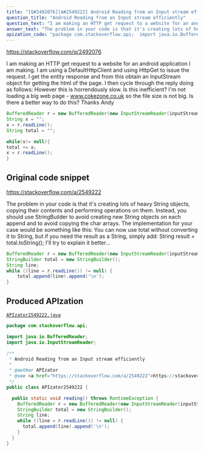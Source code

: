 ```yaml
---
title: "[Q#2492076][A#2549222] Android Reading from an Input stream efficiently"
question_title: "Android Reading from an Input stream efficiently"
question_text: "I am making an HTTP get request to a website for an android application I am making. I am using a DefaultHttpClient and using HttpGet to issue the request. I get the entity response and from this obtain an InputStream object for getting the html of the page. I then cycle through the reply doing as follows: However this is horrendously slow. Is this inefficient? I'm not loading a big web page - www.cokezone.co.uk so the file size is not big. Is there a better way to do this? Thanks Andy"
answer_text: "The problem in your code is that it's creating lots of heavy String objects, copying their contents and performing operations on them. Instead, you should use StringBuilder to avoid creating new String objects on each append and to avoid copying the char arrays. The implementation for your case would be something like this: You can now use total without converting it to String, but if you need the result as a String, simply add: String result = total.toString(); I'll try to explain it better..."
apization_code: "package com.stackoverflow.api;  import java.io.BufferedReader; import java.io.InputStreamReader;  /**  * Android Reading from an Input stream efficiently  *  * @author APIzator  * @see <a href=\"https://stackoverflow.com/a/2549222\">https://stackoverflow.com/a/2549222</a>  */ public class APIzator2549222 {    public static void reading() throws RuntimeException {     BufferedReader r = new BufferedReader(new InputStreamReader(inputStream));     StringBuilder total = new StringBuilder();     String line;     while ((line = r.readLine()) != null) {       total.append(line).append('\\n');     }   } }"
---
```


https://stackoverflow.com/q/2492076

I am making an HTTP get request to a website for an android application I am making.
I am using a DefaultHttpClient and using HttpGet to issue the request. I get the entity response and from this obtain an InputStream object for getting the html of the page.
I then cycle through the reply doing as follows:
However this is horrendously slow.
Is this inefficient? I&#x27;m not loading a big web page - www.cokezone.co.uk so the file size is not big. Is there a better way to do this?
Thanks
Andy


```java
BufferedReader r = new BufferedReader(new InputStreamReader(inputStream));
String x = "";
x = r.readLine();
String total = "";

while(x!= null){
total += x;
x = r.readLine();
}
```


## Original code snippet

https://stackoverflow.com/a/2549222

The problem in your code is that it&#x27;s creating lots of heavy String objects, copying their contents and performing operations on them. Instead, you should use StringBuilder to avoid creating new String objects on each append and to avoid copying the char arrays. The implementation for your case would be something like this:
You can now use total without converting it to String, but if you need the result as a String, simply add:
String result = total.toString();
I&#x27;ll try to explain it better...

```java
BufferedReader r = new BufferedReader(new InputStreamReader(inputStream));
StringBuilder total = new StringBuilder();
String line;
while ((line = r.readLine()) != null) {
    total.append(line).append('\n');
}
```

## Produced APIzation

[`APIzator2549222.java`](https://github.com/pasqualesalza/apization-temp-data/raw/master/apizations/java/APIzator2549222.java)

```java
package com.stackoverflow.api;

import java.io.BufferedReader;
import java.io.InputStreamReader;

/**
 * Android Reading from an Input stream efficiently
 *
 * @author APIzator
 * @see <a href="https://stackoverflow.com/a/2549222">https://stackoverflow.com/a/2549222</a>
 */
public class APIzator2549222 {

  public static void reading() throws RuntimeException {
    BufferedReader r = new BufferedReader(new InputStreamReader(inputStream));
    StringBuilder total = new StringBuilder();
    String line;
    while ((line = r.readLine()) != null) {
      total.append(line).append('\n');
    }
  }
}

```